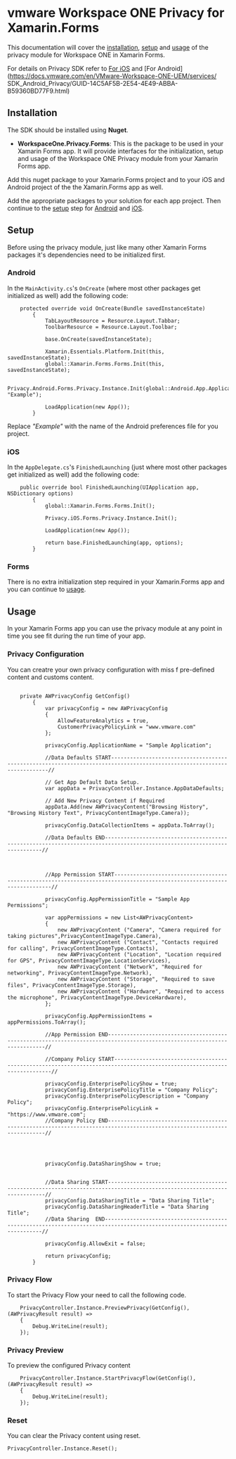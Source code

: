 # **vm**ware Workspace ONE Privacy for Xamarin.Forms

This documentation will cover the [installation](#installation), [setup](#setup) and [usage](#usage) of the privacy module for Workspace ONE in Xamarin Forms.

For details on Privacy SDK refer to [For iOS](https://code.vmware.com/docs/10005/sdk-privacy-module-for-ios--swift--developer-guide/GUID-A8CA007C-29FD-4A11-AD2A-9843A0032015.html?h=Privacy) and [For Android](https://docs.vmware.com/en/VMware-Workspace-ONE-UEM/services/   SDK_Android_Privacy/GUID-14C5AF5B-2E54-4E49-ABBA-B59360BD77F9.html) 

## Installation

The SDK should be installed using **Nuget**.

- **WorkspaceOne.Privacy.Forms**: This is the package to be used in your Xamarin Forms app. It will provide interfaces for the initialization, setup and usage of the Workspace ONE Privacy module from your Xamarin Forms app.

Add this nuget package to your Xamarin.Forms project and to your iOS and Android project of the the Xamarin.Forms app as well.

Add the appropriate packages to your solution for each app project. Then continue to the [setup](#setup) step for [Android](#android) and [iOS](#ios).


## Setup

Before using the privacy module, just like many other Xamarin Forms packages it's dependencies need to be initialized first.

### Android

In the `MainActivity.cs`'s `OnCreate` (where most other packages get initialized as well) add the following code:

```
    protected override void OnCreate(Bundle savedInstanceState)
        {
            TabLayoutResource = Resource.Layout.Tabbar;
            ToolbarResource = Resource.Layout.Toolbar;

            base.OnCreate(savedInstanceState);

            Xamarin.Essentials.Platform.Init(this, savedInstanceState);
            global::Xamarin.Forms.Forms.Init(this, savedInstanceState);

            Privacy.Android.Forms.Privacy.Instance.Init(global::Android.App.Application.Context, "Example");

            LoadApplication(new App());
        }

```


Replace *"Example"* with the name of the Android preferences file for you project.

### iOS

In the `AppDelegate.cs`'s `FinishedLaunching` (just where most other packages get initialized as well) add the following code:

```
    public override bool FinishedLaunching(UIApplication app, NSDictionary options)
        {
            global::Xamarin.Forms.Forms.Init();

            Privacy.iOS.Forms.Privacy.Instance.Init();

            LoadApplication(new App());

            return base.FinishedLaunching(app, options);
        }
```
### Forms

There is no extra initialization step required in your Xamarin.Forms app and you can continue to [usage](#usage).

## Usage

In your Xamarin Forms app you can use the privacy module at any point in time you see fit during the run time of your app.

### Privacy Configuration

You can creatre your own privacy configuration with miss f pre-defined content and customs content.

```

    private AWPrivacyConfig GetConfig()
        {
            var privacyConfig = new AWPrivacyConfig
            {
                AllowFeatureAnalytics = true,
                CustomerPrivacyPolicyLink = "www.vmware.com"
            };

            privacyConfig.ApplicationName = "Sample Application";

            //Data Defaults START------------------------------------------------------------------------------------------------------------------------// 

            // Get App Default Data Setup.
            var appData = PrivacyController.Instance.AppDataDefaults;
           
            // Add New Privacy Content if Required
            appData.Add(new AWPrivacyContent("Browsing History", "Browsing History Text", PrivacyContentImageType.Camera));

            privacyConfig.DataCollectionItems = appData.ToArray();

            //Data Defaults END------------------------------------------------------------------------------------------------------------------------// 

            

            //App Permission START------------------------------------------------------------------------------------------------------------------------// 

            privacyConfig.AppPermissionTitle = "Sample App Permissions";
           
            var appPermissions = new List<AWPrivacyContent>
            {
                new AWPrivacyContent ("Camera", "Camera required for taking pictures",PrivacyContentImageType.Camera),
                new AWPrivacyContent ("Contact", "Contacts required for calling", PrivacyContentImageType.Contacts),
                new AWPrivacyContent ("Location", "Location required for GPS", PrivacyContentImageType.LocationServices),
                new AWPrivacyContent ("Network", "Required for networking", PrivacyContentImageType.Network),
                new AWPrivacyContent ("Storage", "Required to save files", PrivacyContentImageType.Storage),
                new AWPrivacyContent ("Hardware", "Required to access the microphone", PrivacyContentImageType.DeviceHardware),
            };

            privacyConfig.AppPermissionItems = appPermissions.ToArray();

            //App Permission END------------------------------------------------------------------------------------------------------------------------// 

            //Company Policy START------------------------------------------------------------------------------------------------------------------------//

            privacyConfig.EnterprisePolicyShow = true;
            privacyConfig.EnterprisePolicyTitle = "Company Policy";
            privacyConfig.EnterprisePolicyDescription = "Company Policy";
            privacyConfig.EnterprisePolicyLink = "https://www.vmware.com";
            //Company Policy END------------------------------------------------------------------------------------------------------------------------// 



           
            privacyConfig.DataSharingShow = true;


            //Data Sharing START------------------------------------------------------------------------------------------------------------------------//
            privacyConfig.DataSharingTitle = "Data Sharing Title";
            privacyConfig.DataSharingHeaderTitle = "Data Sharing Title";
            //Data Sharing  END------------------------------------------------------------------------------------------------------------------------// 

            privacyConfig.AllowExit = false;
           
            return privacyConfig;
        }

```

### Privacy Flow

To start the Privacy Flow your need to call the following code.

```
    PrivacyController.Instance.PreviewPrivacy(GetConfig(), (AWPrivacyResult result) =>
    {
        Debug.WriteLine(result);
    });
```


### Privacy Preview

To preview the configured Privacy content

```
    PrivacyController.Instance.StartPrivacyFlow(GetConfig(), (AWPrivacyResult result) =>
    {
        Debug.WriteLine(result);
    });
```

### Reset

You can clear the Privacy content using reset.

```
PrivacyController.Instance.Reset();
```

